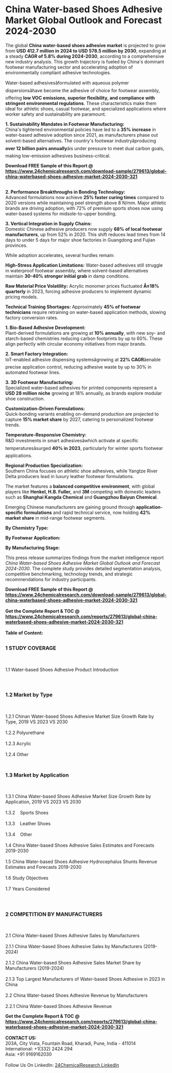 <h1>China Water-based Shoes Adhesive Market Global Outlook and Forecast 2024-2030</h1><p>The global <strong>China water-based shoes adhesive market</strong> is projected to grow from <strong>USD 412.7 million in 2024 to USD 578.5 million by 2030</strong>, expanding at a steady <strong>CAGR of 5.8% during 2024-2030</strong>, according to a comprehensive new industry analysis. This growth trajectory is fueled by China's dominant footwear manufacturing sector and accelerating adoption of environmentally compliant adhesive technologies.</p><p>Water-based adhesivesâformulated with aqueous polymer dispersionsâhave become the adhesive of choice for footwear assembly, offering <strong>low VOC emissions, superior flexibility, and compliance with stringent environmental regulations</strong>. These characteristics make them ideal for athletic shoes, casual footwear, and specialized applications where worker safety and sustainability are paramount.</p><p><strong>1. Sustainability Mandates in Footwear Manufacturing:</strong><br>
China's tightened environmental policies have led to a <strong>35% increase</strong> in water-based adhesive adoption since 2021, as manufacturers phase out solvent-based alternatives. The country's footwear industryâproducing <strong>over 12 billion pairs annually</strong>âis under pressure to meet dual carbon goals, making low-emission adhesives business-critical.</p><div><b>Download FREE Sample of this Report @ 
            <a href="https://www.24chemicalresearch.com/download-sample/279613/global-china-waterbased-shoes-adhesive-market-2024-2030-321">
            https://www.24chemicalresearch.com/download-sample/279613/global-china-waterbased-shoes-adhesive-market-2024-2030-321</a></b></div><br><p><strong>2. Performance Breakthroughs in Bonding Technology:</strong><br>
Advanced formulations now achieve <strong>25% faster curing times</strong> compared to 2020 versions while maintaining peel strength above 8 N/mm. Major athletic brands are driving adoption, with 72% of premium sports shoes now using water-based systems for midsole-to-upper bonding.</p><p><strong>3. Vertical Integration in Supply Chains:</strong><br>
Domestic Chinese adhesive producers now supply <strong>68% of local footwear manufacturers</strong>, up from 52% in 2020. This shift reduces lead times from 14 days to under 5 days for major shoe factories in Guangdong and Fujian provinces.</p><p>While adoption accelerates, several hurdles remain:</p><p><strong>High-Stress Application Limitations:</strong> Water-based adhesives still struggle in waterproof footwear assembly, where solvent-based alternatives maintain <strong>30-40% stronger initial grab</strong> in damp conditions.</p><p><strong>Raw Material Price Volatility:</strong> Acrylic monomer prices fluctuated <strong>Â±18% quarterly</strong> in 2023, forcing adhesive producers to implement dynamic pricing models.</p><p><strong>Technical Training Shortages:</strong> Approximately <strong>45% of footwear technicians</strong> require retraining on water-based application methods, slowing factory conversion rates.</p><p><strong>1. Bio-Based Adhesive Development:</strong><br>
Plant-derived formulations are growing at <strong>10% annually</strong>, with new soy- and starch-based chemistries reducing carbon footprints by up to 60%. These align perfectly with circular economy initiatives from major brands.</p><p><strong>2. Smart Factory Integration:</strong><br>
IoT-enabled adhesive dispensing systemsâgrowing at <strong>22% CAGR</strong>âenable precise application control, reducing adhesive waste by up to 30% in automated footwear lines.</p><p><strong>3. 3D Footwear Manufacturing:</strong><br>
Specialized water-based adhesives for printed components represent a <strong>USD 28 million niche</strong> growing at 18% annually, as brands explore modular shoe construction.</p><p><strong>Customization-Driven Formulations:</strong><br>
    Quick-bonding variants enabling on-demand production are projected to capture <strong>15% market share</strong> by 2027, catering to personalized footwear trends.</p><p><strong>Temperature-Responsive Chemistry:</strong><br>
    R&amp;D investments in smart adhesivesâwhich activate at specific temperaturesâsurged <strong>40% in 2023</strong>, particularly for winter sports footwear applications.</p><p><strong>Regional Production Specialization:</strong><br>
    Southern China focuses on athletic shoe adhesives, while Yangtze River Delta producers lead in luxury leather footwear formulations.</p><p>The market features a <strong>balanced competitive environment</strong>, with global players like <strong>Henkel, H.B. Fuller,</strong> and <strong>3M</strong> competing with domestic leaders such as <strong>Shanghai Kangda Chemical</strong> and <strong>Guangzhou Baiyun Chemical</strong>.</p><p>Emerging Chinese manufacturers are gaining ground through <strong>application-specific formulations</strong> and rapid technical service, now holding <strong>42% market share</strong> in mid-range footwear segments.</p><p><strong>By Chemistry Type:</strong></p><p><strong>By Footwear Application:</strong></p><p><strong>By Manufacturing Stage:</strong></p><p>This press release summarizes findings from the market intelligence report <em>China Water-based Shoes Adhesive Market Global Outlook and Forecast 2024-2030</em>. The complete study provides detailed segmentation analysis, competitive benchmarking, technology trends, and strategic recommendations for industry participants.</p><div><b>Download FREE Sample of this Report @ 
            <a href="https://www.24chemicalresearch.com/download-sample/279613/global-china-waterbased-shoes-adhesive-market-2024-2030-321">
            https://www.24chemicalresearch.com/download-sample/279613/global-china-waterbased-shoes-adhesive-market-2024-2030-321</a></b></div><br><div><b>Get the Complete Report & TOC @ 
            <a href="https://www.24chemicalresearch.com/reports/279613/global-china-waterbased-shoes-adhesive-market-2024-2030-321">
            https://www.24chemicalresearch.com/reports/279613/global-china-waterbased-shoes-adhesive-market-2024-2030-321</a></b></div><br>
            <b>Table of Content:</b><p><h2><span style="font-size:16px"><strong>1 STUDY COVERAGE</strong></span></h2><br />
<p>1.1 Water-based Shoes Adhesive Product Introduction</p><br />
<h2><span style="font-size:16px"><strong>1.2 Market by Type</strong></span></h2><br />
<p>1.2.1 Chinan Water-based Shoes Adhesive Market Size Growth Rate by Type, 2019 VS 2023 VS 2030<br /><br />
1.2.2 Polyurethane&nbsp;&nbsp; &nbsp;<br /><br />
1.2.3 Acrylic<br /><br />
1.2.4 Other<br /><br />
<h2><span style="font-size:16px"><strong>1.3 Market by Application</strong></span></h2><br />
<p>1.3.1 China Water-based Shoes Adhesive Market Size Growth Rate by Application, 2019 VS 2023 VS 2030<br /><br />
1.3.2&nbsp;&nbsp; &nbsp;Sports Shoes<br /><br />
1.3.3&nbsp;&nbsp; &nbsp;Leather Shoes<br /><br />
1.3.4&nbsp;&nbsp; &nbsp;Other<br /><br />
1.4 China Water-based Shoes Adhesive Sales Estimates and Forecasts 2019-2030<br /><br />
1.5 China Water-based Shoes Adhesive Hydrocephalus Shunts Revenue Estimates and Forecasts 2019-2030<br /><br />
1.6 Study Objectives<br /><br />
1.7 Years Considered</p><br />
<h2><span style="font-size:16px"><strong>2 COMPETITION BY MANUFACTURERS</strong></span></h2><br />
<p>2.1 China Water-based Shoes Adhesive Sales by Manufacturers<br /><br />
2.1.1 China Water-based Shoes Adhesive Sales by Manufacturers (2019-2024)<br /><br />
2.1.2 China Water-based Shoes Adhesive Sales Market Share by Manufacturers (2019-2024)<br /><br />
2.1.3 Top Largest Manufacturers of Water-based Shoes Adhesive in 2023 in China<br /><br />
2.2 China Water-based Shoes Adhesive Revenue by Manufacturers<br /><br />
2.2.1 China Water-based Shoes Adhesive Revenue </p><div><b>Get the Complete Report & TOC @ 
            <a href="https://www.24chemicalresearch.com/reports/279613/global-china-waterbased-shoes-adhesive-market-2024-2030-321">
            https://www.24chemicalresearch.com/reports/279613/global-china-waterbased-shoes-adhesive-market-2024-2030-321</a></b></div><br><b>CONTACT US:</b><br>
            203A, City Vista, Fountain Road, Kharadi, Pune, India - 411014<br>
            International: +1(332) 2424 294<br>
            Asia: +91 9169162030 <br><br>
            Follow Us On LinkedIn: <a href="https://www.linkedin.com/company/24chemicalresearch/">24ChemicalResearch LinkedIn</a>